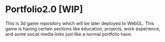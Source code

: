 # Portfolio2.0 [WIP]
This is 3d game repository which will be later deployed to WebGL. 
This game is having certain sections like education, projects, work experience, and some social media links just like a normal portfolio have. 
